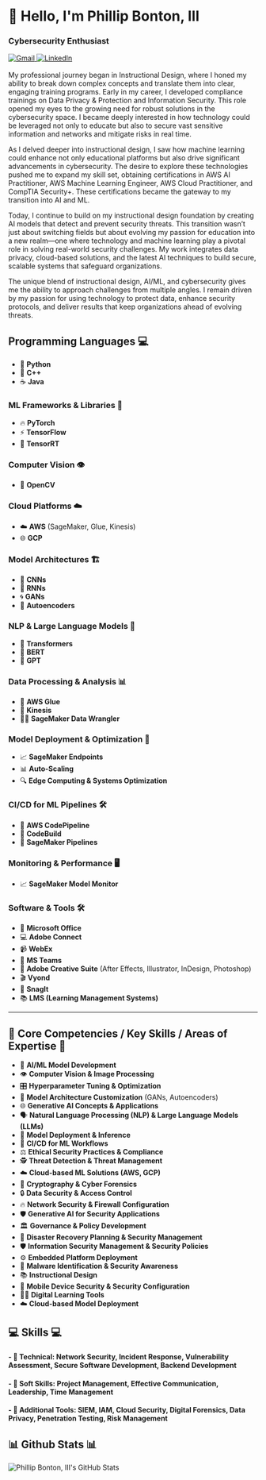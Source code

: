 # 👋 Hello, I'm Phillip Bonton, III
### Cybersecurity Enthusiast

<div align="left"> 
  <a href="mailto:philthe3rd@gmail.com" target="_blank">
    <img src="https://img.shields.io/badge/Gmail-D14836?style=for-the-badge&logo=gmail&logoColor=white" alt="Gmail" />
  </a> 
  <a href="https://www.linkedin.com/in/phillipbontoniii/" target="_blank">
    <img src="https://img.shields.io/badge/LinkedIn-0077B5?style=for-the-badge&logo=linkedin&logoColor=white" alt="LinkedIn" />
  </a>
</div>

<br> 
My professional journey began in Instructional Design, where I honed my ability to break down complex concepts and translate them into clear, engaging training programs. Early in my career, I developed compliance trainings on Data Privacy & Protection and Information Security. This role opened my eyes to the growing need for robust solutions in the cybersecurity space. I became deeply interested in how technology could be leveraged not only to educate but also to secure vast sensitive information and networks and mitigate risks in real time.

As I delved deeper into instructional design, I saw how machine learning could enhance not only educational platforms but also drive significant advancements in cybersecurity. The desire to explore these technologies pushed me to expand my skill set, obtaining certifications in AWS AI Practitioner, AWS Machine Learning Engineer, AWS Cloud Practitioner, and CompTIA Security+. These certifications became the gateway to my transition into AI and ML.

Today, I continue to build on my instructional design foundation by creating AI models that detect and prevent security threats. This transition wasn’t just about switching fields but about evolving my passion for education into a new realm—one where technology and machine learning play a pivotal role in solving real-world security challenges. My work integrates data privacy, cloud-based solutions, and the latest AI techniques to build secure, scalable systems that safeguard organizations.

The unique blend of instructional design, AI/ML, and cybersecurity gives me the ability to approach challenges from multiple angles. I remain driven by my passion for using technology to protect data, enhance security protocols, and deliver results that keep organizations ahead of evolving threats.

## Programming Languages 💻
- 🐍 **Python**
- 🦾 **C++**
- ☕ **Java**

### ML Frameworks & Libraries 🧠
- 🔥 **PyTorch**
- ⚡ **TensorFlow**
- 🧩 **TensorRT**

### Computer Vision 👁️
- 📸 **OpenCV**

### Cloud Platforms ☁️
- ☁️ **AWS** (SageMaker, Glue, Kinesis)
- 🌐 **GCP**

### Model Architectures 🏗️
- 🧠 **CNNs**
- 🔄 **RNNs**
- 🌀 **GANs**
- 🧬 **Autoencoders**

### NLP & Large Language Models 📖
- 🔄 **Transformers**
- 🧠 **BERT**
- 💬 **GPT**

### Data Processing & Analysis 📊
- 🔄 **AWS Glue**
- 🌊 **Kinesis**
- 🧑‍🔬 **SageMaker Data Wrangler**

### Model Deployment & Optimization 🚀
- 📈 **SageMaker Endpoints**
- 📊 **Auto-Scaling**
- 🔍 **Edge Computing & Systems Optimization**

### CI/CD for ML Pipelines 🛠️
- 🔄 **AWS CodePipeline**
- 🔧 **CodeBuild**
- 🚀 **SageMaker Pipelines**

### Monitoring & Performance 🖥️
- 📈 **SageMaker Model Monitor**

### Software & Tools 🛠️
- 📝 **Microsoft Office**
- 💻 **Adobe Connect**
- 📹 **WebEx**
- 👫 **MS Teams**
- 🎨 **Adobe Creative Suite** (After Effects, Illustrator, InDesign, Photoshop)
- 🎬 **Vyond**
- 📸 **SnagIt**
- 📚 **LMS (Learning Management Systems)**

---


<div align="left">
  
## 🌟 Core Competencies / Key Skills / Areas of Expertise 🌟

- 🤖 **AI/ML Model Development**
- 👁️ **Computer Vision & Image Processing**
- 🎛️ **Hyperparameter Tuning & Optimization**
- 🧩 **Model Architecture Customization** (GANs, Autoencoders)
- 🌐 **Generative AI Concepts & Applications**
- 🗣️ **Natural Language Processing (NLP) & Large Language Models (LLMs)**
- 🚀 **Model Deployment & Inference**
- 🔄 **CI/CD for ML Workflows**
- ⚖️ **Ethical Security Practices & Compliance**
- 🕵️ **Threat Detection & Threat Management**
- ☁️ **Cloud-based ML Solutions (AWS, GCP)**
- 🔑 **Cryptography & Cyber Forensics**
- 🔒 **Data Security & Access Control**
- 🔥 **Network Security & Firewall Configuration**
- 🛡️ **Generative AI for Security Applications**
- 🏛️ **Governance & Policy Development**
- 🔧 **Disaster Recovery Planning & Security Management**
- 🛡️ **Information Security Management & Security Policies**
- ⚙️ **Embedded Platform Deployment**
- 🦠 **Malware Identification & Security Awareness**
- 📚 **Instructional Design**
- 📱 **Mobile Device Security & Security Configuration**
- 🧑‍💻 **Digital Learning Tools**
- ☁️ **Cloud-based Model Deployment**

 </div>

<div align="left">
    <h2 align="left">💻 Skills 💻</h2>
        <h4>- 📕 Technical: Network Security, Incident Response, Vulnerability Assessment, Secure Software Development, Backend Development</h4>
        <h4>- 📗 Soft Skills: Project Management, Effective Communication, Leadership, Time Management</h4>
        <h4>- 📙 Additional Tools: SIEM, IAM, Cloud Security, Digital Forensics, Data Privacy, Penetration Testing, Risk Management</h4>
</div>

## 📊 Github Stats 📊

![Phillip Bonton, III's GitHub Stats](https://github-readme-stats.vercel.app/api?username=cybertechprimetime&show_icons=true&theme=radical)
